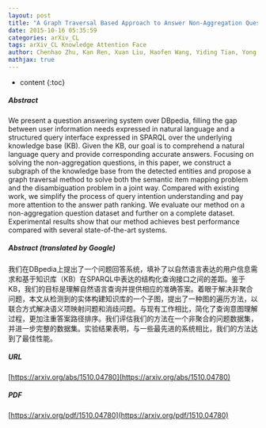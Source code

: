 ```yaml
---
layout: post
title: "A Graph Traversal Based Approach to Answer Non-Aggregation Questions Over DBpedia"
date: 2015-10-16 05:35:59
categories: arXiv_CL
tags: arXiv_CL Knowledge Attention Face
author: Chenhao Zhu, Kan Ren, Xuan Liu, Haofen Wang, Yiding Tian, Yong Yu
mathjax: true
---
```


* content
{:toc}

##### Abstract
We present a question answering system over DBpedia, filling the gap between user information needs expressed in natural language and a structured query interface expressed in SPARQL over the underlying knowledge base (KB). Given the KB, our goal is to comprehend a natural language query and provide corresponding accurate answers. Focusing on solving the non-aggregation questions, in this paper, we construct a subgraph of the knowledge base from the detected entities and propose a graph traversal method to solve both the semantic item mapping problem and the disambiguation problem in a joint way. Compared with existing work, we simplify the process of query intention understanding and pay more attention to the answer path ranking. We evaluate our method on a non-aggregation question dataset and further on a complete dataset. Experimental results show that our method achieves best performance compared with several state-of-the-art systems.

##### Abstract (translated by Google)
我们在DBpedia上提出了一个问题回答系统，填补了以自然语言表达的用户信息需求和基于知识库（KB）在SPARQL中表达的结构化查询接口之间的差距。鉴于KB，我们的目标是理解自然语言查询并提供相应的准确答案。着眼于解决非聚合问题，本文从检测到的实体构建知识库的一个子图，提出了一种图的遍历方法，以联合方式解决语义项映射问题和消歧问题。与现有工作相比，简化了查询意图理解过程，更加注重答案路径排序。我们评估我们的方法在一个非聚合的问题数据集，并进一步完整的数据集。实验结果表明，与一些最先进的系统相比，我们的方法达到了最佳性能。

##### URL
[https://arxiv.org/abs/1510.04780](https://arxiv.org/abs/1510.04780)

##### PDF
[https://arxiv.org/pdf/1510.04780](https://arxiv.org/pdf/1510.04780)

